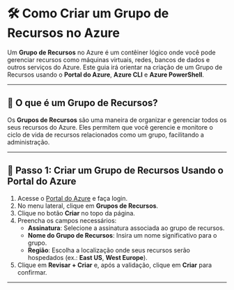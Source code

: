 # 🛠️ Como Criar um Grupo de Recursos no Azure

Um **Grupo de Recursos** no Azure é um contêiner lógico onde você pode gerenciar recursos como máquinas virtuais, redes, bancos de dados e outros serviços do Azure. Este guia irá orientar na criação de um Grupo de Recursos usando o **Portal do Azure**, **Azure CLI** e **Azure PowerShell**.

---

## 🎯 O que é um Grupo de Recursos?

Os **Grupos de Recursos** são uma maneira de organizar e gerenciar todos os seus recursos do Azure. Eles permitem que você gerencie e monitore o ciclo de vida de recursos relacionados como um grupo, facilitando a administração.

---

## 🔧 Passo 1: Criar um Grupo de Recursos Usando o Portal do Azure

1. Acesse o [Portal do Azure](https://portal.azure.com) e faça login.
2. No menu lateral, clique em **Grupos de Recursos**.
3. Clique no botão **Criar** no topo da página.
4. Preencha os campos necessários:
   - **Assinatura**: Selecione a assinatura associada ao grupo de recursos.
   - **Nome do Grupo de Recursos**: Insira um nome significativo para o grupo.
   - **Região**: Escolha a localização onde seus recursos serão hospedados (ex.: **East US**, **West Europe**).
5. Clique em **Revisar + Criar** e, após a validação, clique em **Criar** para confirmar.

---
